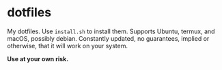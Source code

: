 # dotfiles

My dotfiles. Use `install.sh` to install them. 
Supports Ubuntu, termux, and macOS, possibly debian. 
Constantly updated, no guarantees, implied or otherwise, that it will work on your system. 

**Use at your own risk.**
